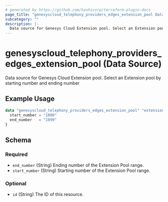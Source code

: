 ```yaml
---
# generated by https://github.com/hashicorp/terraform-plugin-docs
page_title: "genesyscloud_telephony_providers_edges_extension_pool Data Source - terraform-provider-genesyscloud"
subcategory: ""
description: |-
  Data source for Genesys Cloud Extension pool. Select an Extension pool by starting number and ending number
---
```


# genesyscloud_telephony_providers_edges_extension_pool (Data Source)

Data source for Genesys Cloud Extension pool. Select an Extension pool by starting number and ending number

## Example Usage

```terraform
data "genesyscloud_telephony_providers_edges_extension_pool" "extensionPool" {
  start_number = "1000"
  end_number   = "1099"
}
```

<!-- schema generated by tfplugindocs -->
## Schema

### Required

- `end_number` (String) Ending number of the Extension Pool range.
- `start_number` (String) Starting number of the Extension Pool range.

### Optional

- `id` (String) The ID of this resource.


